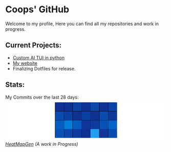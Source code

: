 # Coops' GitHub
Welcome to my profile, Here you can find all my repositories and work in progress. 

## Current Projects:
-  [Custom AI TUI in python](https://github.com/stcoops/enzo)
-  [My website](https://stcoops.com)
-  Finalizing Dotfiles for release.

## Stats:
My Commits over the last 28 days:
![stcoops's GitHub stats](https://github.com/stcoops/HeatmapGenerator/blob/main/assets/heatmap.png)
*[HeatMapGen](https://github.com/stcoops/HeatmapGenerator) (A work in Progress)*
